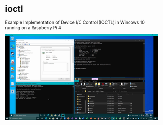 # ioctl
Example Implementation of Device I/O Control (IOCTL) in Windows 10 running on a Raspberry Pi 4

![working](https://github.com/TheMindVirus/ioctl/blob/main/SCREENSHOTS/working.png)
